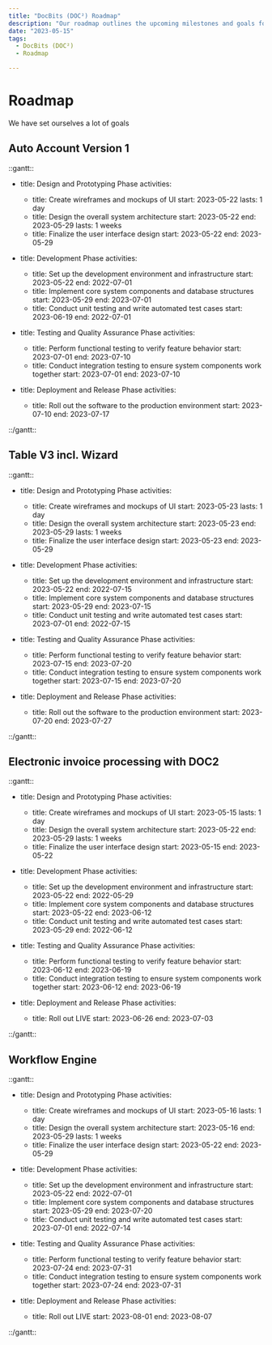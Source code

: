 ```yaml
---
title: "DocBits (DOC²) Roadmap"
description: "Our roadmap outlines the upcoming milestones and goals for DocBits (DOC²) in the second and third quarters of 2023."
date: "2023-05-15"
tags:
  - DocBits (DOC²)
  - Roadmap

---
```




# Roadmap


We have set ourselves a lot of goals 

## Auto Account Version 1

::gantt::

- title: Design and Prototyping Phase
  activities:
  - title: Create wireframes and mockups of UI
    start: 2023-05-22
    lasts: 1 day
  - title: Design the overall system architecture
    start: 2023-05-22
    end: 2023-05-29
    lasts: 1 weeks
  - title: Finalize the user interface design
    start: 2023-05-22
    end: 2023-05-29

- title: Development Phase
  activities:
  - title: Set up the development environment and infrastructure
    start: 2023-05-22
    end: 2022-07-01
  - title: Implement core system components and database structures
    start: 2023-05-29
    end: 2023-07-01
  - title: Conduct unit testing and write automated test cases
    start: 2023-06-19
    end: 2022-07-01

- title: Testing and Quality Assurance Phase
  activities:
  - title: Perform functional testing to verify feature behavior
    start: 2023-07-01
    end: 2023-07-10
  - title: Conduct integration testing to ensure system components work together
    start: 2023-07-01
    end: 2023-07-10

- title: Deployment and Release Phase
  activities:
  - title: Roll out the software to the production environment
    start: 2023-07-10
    end: 2023-07-17

::/gantt::

## Table V3 incl. Wizard 



::gantt::

- title: Design and Prototyping Phase
  activities:
  - title: Create wireframes and mockups of UI
    start: 2023-05-23
    lasts: 1 day
  - title: Design the overall system architecture
    start: 2023-05-23
    end: 2023-05-29
    lasts: 1 weeks
  - title: Finalize the user interface design
    start: 2023-05-23
    end: 2023-05-29

- title: Development Phase
  activities:
  - title: Set up the development environment and infrastructure
    start: 2023-05-22
    end: 2022-07-15
  - title: Implement core system components and database structures
    start: 2023-05-29
    end: 2023-07-15
  - title: Conduct unit testing and write automated test cases
    start: 2023-07-01
    end: 2022-07-15

- title: Testing and Quality Assurance Phase
  activities:
  - title: Perform functional testing to verify feature behavior
    start: 2023-07-15
    end: 2023-07-20
  - title: Conduct integration testing to ensure system components work together
    start: 2023-07-15
    end: 2023-07-20

- title: Deployment and Release Phase
  activities:
  - title: Roll out the software to the production environment
    start: 2023-07-20
    end: 2023-07-27

::/gantt::




## Electronic invoice processing with DOC2 


::gantt::

- title: Design and Prototyping Phase
  activities:
  - title: Create wireframes and mockups of UI
    start: 2023-05-15
    lasts: 1 day
  - title: Design the overall system architecture
    start: 2023-05-22
    end: 2023-05-29
    lasts: 1 weeks
  - title: Finalize the user interface design
    start: 2023-05-15
    end: 2023-05-22

- title: Development Phase
  activities:
  - title: Set up the development environment and infrastructure
    start: 2023-05-22
    end: 2022-05-29
  - title: Implement core system components and database structures
    start: 2023-05-22
    end: 2023-06-12
  - title: Conduct unit testing and write automated test cases
    start: 2023-05-29
    end: 2022-06-12

- title: Testing and Quality Assurance Phase
  activities:
  - title: Perform functional testing to verify feature behavior
    start: 2023-06-12
    end: 2023-06-19
  - title: Conduct integration testing to ensure system components work together
    start: 2023-06-12
    end: 2023-06-19

- title: Deployment and Release Phase
  activities:
  - title: Roll out LIVE
    start: 2023-06-26
    end: 2023-07-03

::/gantt::



## Workflow Engine 


::gantt::

- title: Design and Prototyping Phase
  activities:
  - title: Create wireframes and mockups of UI
    start: 2023-05-16
    lasts: 1 day
  - title: Design the overall system architecture
    start: 2023-05-16
    end: 2023-05-29
    lasts: 1 weeks
  - title: Finalize the user interface design
    start: 2023-05-22
    end: 2023-05-29

- title: Development Phase
  activities:
  - title: Set up the development environment and infrastructure
    start: 2023-05-22
    end: 2022-07-01
  - title: Implement core system components and database structures
    start: 2023-05-29
    end: 2023-07-20
  - title: Conduct unit testing and write automated test cases
    start: 2023-07-01
    end: 2022-07-14

- title: Testing and Quality Assurance Phase
  activities:
  - title: Perform functional testing to verify feature behavior
    start: 2023-07-24
    end: 2023-07-31
  - title: Conduct integration testing to ensure system components work together
    start: 2023-07-24
    end: 2023-07-31

- title: Deployment and Release Phase
  activities:
  - title: Roll out LIVE
    start: 2023-08-01
    end: 2023-08-07

::/gantt::